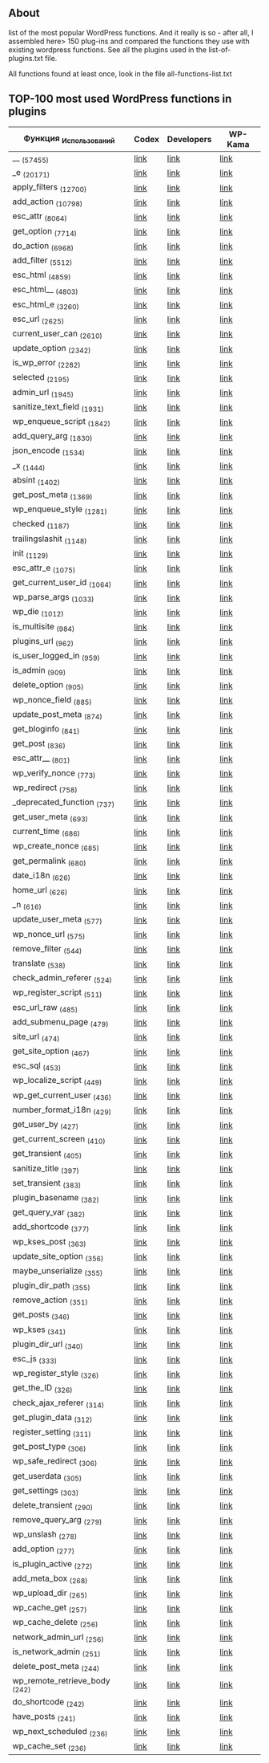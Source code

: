## About

list of the most popular WordPress functions. And it really is so - after all, I assembled here> 150 plug-ins and compared the functions they use with existing wordpress functions.
See all the plugins used in the list-of-plugins.txt file.

All functions found at least once, look in the file all-functions-list.txt

## TOP-100 most used WordPress functions in plugins



| Функция <sub>Использований</sub> | Codex | Developers | WP-Kama |
|------|----------|----------|----------|
| __ <sub>(57455)</sub> | [link](https://codex.wordpress.org/Function_Reference/__) | [link](https://developer.wordpress.org/reference/functions/__/) | [link](https://wp-kama.ru/function/__) |  
| _e <sub>(20171)</sub> | [link](https://codex.wordpress.org/Function_Reference/_e) | [link](https://developer.wordpress.org/reference/functions/_e/) | [link](https://wp-kama.ru/function/_e) |  
| apply_filters <sub>(12700)</sub> | [link](https://codex.wordpress.org/Function_Reference/apply_filters) | [link](https://developer.wordpress.org/reference/functions/apply_filters/) | [link](https://wp-kama.ru/function/apply_filters) |  
| add_action <sub>(10798)</sub> | [link](https://codex.wordpress.org/Function_Reference/add_action) | [link](https://developer.wordpress.org/reference/functions/add_action/) | [link](https://wp-kama.ru/function/add_action) |  
| esc_attr <sub>(8064)</sub> | [link](https://codex.wordpress.org/Function_Reference/esc_attr) | [link](https://developer.wordpress.org/reference/functions/esc_attr/) | [link](https://wp-kama.ru/function/esc_attr) |  
| get_option <sub>(7714)</sub> | [link](https://codex.wordpress.org/Function_Reference/get_option) | [link](https://developer.wordpress.org/reference/functions/get_option/) | [link](https://wp-kama.ru/function/get_option) |  
| do_action <sub>(6968)</sub> | [link](https://codex.wordpress.org/Function_Reference/do_action) | [link](https://developer.wordpress.org/reference/functions/do_action/) | [link](https://wp-kama.ru/function/do_action) |  
| add_filter <sub>(5512)</sub> | [link](https://codex.wordpress.org/Function_Reference/add_filter) | [link](https://developer.wordpress.org/reference/functions/add_filter/) | [link](https://wp-kama.ru/function/add_filter) |  
| esc_html <sub>(4859)</sub> | [link](https://codex.wordpress.org/Function_Reference/esc_html) | [link](https://developer.wordpress.org/reference/functions/esc_html/) | [link](https://wp-kama.ru/function/esc_html) |  
| esc_html__ <sub>(4803)</sub> | [link](https://codex.wordpress.org/Function_Reference/esc_html__) | [link](https://developer.wordpress.org/reference/functions/esc_html__/) | [link](https://wp-kama.ru/function/esc_html__) |  
| esc_html_e <sub>(3260)</sub> | [link](https://codex.wordpress.org/Function_Reference/esc_html_e) | [link](https://developer.wordpress.org/reference/functions/esc_html_e/) | [link](https://wp-kama.ru/function/esc_html_e) |  
| esc_url <sub>(2625)</sub> | [link](https://codex.wordpress.org/Function_Reference/esc_url) | [link](https://developer.wordpress.org/reference/functions/esc_url/) | [link](https://wp-kama.ru/function/esc_url) |  
| current_user_can <sub>(2610)</sub> | [link](https://codex.wordpress.org/Function_Reference/current_user_can) | [link](https://developer.wordpress.org/reference/functions/current_user_can/) | [link](https://wp-kama.ru/function/current_user_can) |  
| update_option <sub>(2342)</sub> | [link](https://codex.wordpress.org/Function_Reference/update_option) | [link](https://developer.wordpress.org/reference/functions/update_option/) | [link](https://wp-kama.ru/function/update_option) |  
| is_wp_error <sub>(2282)</sub> | [link](https://codex.wordpress.org/Function_Reference/is_wp_error) | [link](https://developer.wordpress.org/reference/functions/is_wp_error/) | [link](https://wp-kama.ru/function/is_wp_error) |  
| selected <sub>(2195)</sub> | [link](https://codex.wordpress.org/Function_Reference/selected) | [link](https://developer.wordpress.org/reference/functions/selected/) | [link](https://wp-kama.ru/function/selected) |  
| admin_url <sub>(1945)</sub> | [link](https://codex.wordpress.org/Function_Reference/admin_url) | [link](https://developer.wordpress.org/reference/functions/admin_url/) | [link](https://wp-kama.ru/function/admin_url) |  
| sanitize_text_field <sub>(1931)</sub> | [link](https://codex.wordpress.org/Function_Reference/sanitize_text_field) | [link](https://developer.wordpress.org/reference/functions/sanitize_text_field/) | [link](https://wp-kama.ru/function/sanitize_text_field) |  
| wp_enqueue_script <sub>(1842)</sub> | [link](https://codex.wordpress.org/Function_Reference/wp_enqueue_script) | [link](https://developer.wordpress.org/reference/functions/wp_enqueue_script/) | [link](https://wp-kama.ru/function/wp_enqueue_script) |  
| add_query_arg <sub>(1830)</sub> | [link](https://codex.wordpress.org/Function_Reference/add_query_arg) | [link](https://developer.wordpress.org/reference/functions/add_query_arg/) | [link](https://wp-kama.ru/function/add_query_arg) |  
| json_encode <sub>(1534)</sub> | [link](https://codex.wordpress.org/Function_Reference/json_encode) | [link](https://developer.wordpress.org/reference/functions/json_encode/) | [link](https://wp-kama.ru/function/json_encode) |  
| _x <sub>(1444)</sub> | [link](https://codex.wordpress.org/Function_Reference/_x) | [link](https://developer.wordpress.org/reference/functions/_x/) | [link](https://wp-kama.ru/function/_x) |  
| absint <sub>(1402)</sub> | [link](https://codex.wordpress.org/Function_Reference/absint) | [link](https://developer.wordpress.org/reference/functions/absint/) | [link](https://wp-kama.ru/function/absint) |  
| get_post_meta <sub>(1369)</sub> | [link](https://codex.wordpress.org/Function_Reference/get_post_meta) | [link](https://developer.wordpress.org/reference/functions/get_post_meta/) | [link](https://wp-kama.ru/function/get_post_meta) |  
| wp_enqueue_style <sub>(1281)</sub> | [link](https://codex.wordpress.org/Function_Reference/wp_enqueue_style) | [link](https://developer.wordpress.org/reference/functions/wp_enqueue_style/) | [link](https://wp-kama.ru/function/wp_enqueue_style) |  
| checked <sub>(1187)</sub> | [link](https://codex.wordpress.org/Function_Reference/checked) | [link](https://developer.wordpress.org/reference/functions/checked/) | [link](https://wp-kama.ru/function/checked) |  
| trailingslashit <sub>(1148)</sub> | [link](https://codex.wordpress.org/Function_Reference/trailingslashit) | [link](https://developer.wordpress.org/reference/functions/trailingslashit/) | [link](https://wp-kama.ru/function/trailingslashit) |  
| init <sub>(1129)</sub> | [link](https://codex.wordpress.org/Function_Reference/init) | [link](https://developer.wordpress.org/reference/functions/init/) | [link](https://wp-kama.ru/function/init) |  
| esc_attr_e <sub>(1075)</sub> | [link](https://codex.wordpress.org/Function_Reference/esc_attr_e) | [link](https://developer.wordpress.org/reference/functions/esc_attr_e/) | [link](https://wp-kama.ru/function/esc_attr_e) |  
| get_current_user_id <sub>(1064)</sub> | [link](https://codex.wordpress.org/Function_Reference/get_current_user_id) | [link](https://developer.wordpress.org/reference/functions/get_current_user_id/) | [link](https://wp-kama.ru/function/get_current_user_id) |  
| wp_parse_args <sub>(1033)</sub> | [link](https://codex.wordpress.org/Function_Reference/wp_parse_args) | [link](https://developer.wordpress.org/reference/functions/wp_parse_args/) | [link](https://wp-kama.ru/function/wp_parse_args) |  
| wp_die <sub>(1012)</sub> | [link](https://codex.wordpress.org/Function_Reference/wp_die) | [link](https://developer.wordpress.org/reference/functions/wp_die/) | [link](https://wp-kama.ru/function/wp_die) |  
| is_multisite <sub>(984)</sub> | [link](https://codex.wordpress.org/Function_Reference/is_multisite) | [link](https://developer.wordpress.org/reference/functions/is_multisite/) | [link](https://wp-kama.ru/function/is_multisite) |  
| plugins_url <sub>(962)</sub> | [link](https://codex.wordpress.org/Function_Reference/plugins_url) | [link](https://developer.wordpress.org/reference/functions/plugins_url/) | [link](https://wp-kama.ru/function/plugins_url) |  
| is_user_logged_in <sub>(959)</sub> | [link](https://codex.wordpress.org/Function_Reference/is_user_logged_in) | [link](https://developer.wordpress.org/reference/functions/is_user_logged_in/) | [link](https://wp-kama.ru/function/is_user_logged_in) |  
| is_admin <sub>(909)</sub> | [link](https://codex.wordpress.org/Function_Reference/is_admin) | [link](https://developer.wordpress.org/reference/functions/is_admin/) | [link](https://wp-kama.ru/function/is_admin) |  
| delete_option <sub>(905)</sub> | [link](https://codex.wordpress.org/Function_Reference/delete_option) | [link](https://developer.wordpress.org/reference/functions/delete_option/) | [link](https://wp-kama.ru/function/delete_option) |  
| wp_nonce_field <sub>(885)</sub> | [link](https://codex.wordpress.org/Function_Reference/wp_nonce_field) | [link](https://developer.wordpress.org/reference/functions/wp_nonce_field/) | [link](https://wp-kama.ru/function/wp_nonce_field) |  
| update_post_meta <sub>(874)</sub> | [link](https://codex.wordpress.org/Function_Reference/update_post_meta) | [link](https://developer.wordpress.org/reference/functions/update_post_meta/) | [link](https://wp-kama.ru/function/update_post_meta) |  
| get_bloginfo <sub>(841)</sub> | [link](https://codex.wordpress.org/Function_Reference/get_bloginfo) | [link](https://developer.wordpress.org/reference/functions/get_bloginfo/) | [link](https://wp-kama.ru/function/get_bloginfo) |  
| get_post <sub>(836)</sub> | [link](https://codex.wordpress.org/Function_Reference/get_post) | [link](https://developer.wordpress.org/reference/functions/get_post/) | [link](https://wp-kama.ru/function/get_post) |  
| esc_attr__ <sub>(801)</sub> | [link](https://codex.wordpress.org/Function_Reference/esc_attr__) | [link](https://developer.wordpress.org/reference/functions/esc_attr__/) | [link](https://wp-kama.ru/function/esc_attr__) |  
| wp_verify_nonce <sub>(773)</sub> | [link](https://codex.wordpress.org/Function_Reference/wp_verify_nonce) | [link](https://developer.wordpress.org/reference/functions/wp_verify_nonce/) | [link](https://wp-kama.ru/function/wp_verify_nonce) |  
| wp_redirect <sub>(758)</sub> | [link](https://codex.wordpress.org/Function_Reference/wp_redirect) | [link](https://developer.wordpress.org/reference/functions/wp_redirect/) | [link](https://wp-kama.ru/function/wp_redirect) |  
| _deprecated_function <sub>(737)</sub> | [link](https://codex.wordpress.org/Function_Reference/_deprecated_function) | [link](https://developer.wordpress.org/reference/functions/_deprecated_function/) | [link](https://wp-kama.ru/function/_deprecated_function) |  
| get_user_meta <sub>(693)</sub> | [link](https://codex.wordpress.org/Function_Reference/get_user_meta) | [link](https://developer.wordpress.org/reference/functions/get_user_meta/) | [link](https://wp-kama.ru/function/get_user_meta) |  
| current_time <sub>(686)</sub> | [link](https://codex.wordpress.org/Function_Reference/current_time) | [link](https://developer.wordpress.org/reference/functions/current_time/) | [link](https://wp-kama.ru/function/current_time) |  
| wp_create_nonce <sub>(685)</sub> | [link](https://codex.wordpress.org/Function_Reference/wp_create_nonce) | [link](https://developer.wordpress.org/reference/functions/wp_create_nonce/) | [link](https://wp-kama.ru/function/wp_create_nonce) |  
| get_permalink <sub>(680)</sub> | [link](https://codex.wordpress.org/Function_Reference/get_permalink) | [link](https://developer.wordpress.org/reference/functions/get_permalink/) | [link](https://wp-kama.ru/function/get_permalink) |  
| date_i18n <sub>(626)</sub> | [link](https://codex.wordpress.org/Function_Reference/date_i18n) | [link](https://developer.wordpress.org/reference/functions/date_i18n/) | [link](https://wp-kama.ru/function/date_i18n) |  
| home_url <sub>(626)</sub> | [link](https://codex.wordpress.org/Function_Reference/home_url) | [link](https://developer.wordpress.org/reference/functions/home_url/) | [link](https://wp-kama.ru/function/home_url) |  
| _n <sub>(616)</sub> | [link](https://codex.wordpress.org/Function_Reference/_n) | [link](https://developer.wordpress.org/reference/functions/_n/) | [link](https://wp-kama.ru/function/_n) |  
| update_user_meta <sub>(577)</sub> | [link](https://codex.wordpress.org/Function_Reference/update_user_meta) | [link](https://developer.wordpress.org/reference/functions/update_user_meta/) | [link](https://wp-kama.ru/function/update_user_meta) |  
| wp_nonce_url <sub>(575)</sub> | [link](https://codex.wordpress.org/Function_Reference/wp_nonce_url) | [link](https://developer.wordpress.org/reference/functions/wp_nonce_url/) | [link](https://wp-kama.ru/function/wp_nonce_url) |  
| remove_filter <sub>(544)</sub> | [link](https://codex.wordpress.org/Function_Reference/remove_filter) | [link](https://developer.wordpress.org/reference/functions/remove_filter/) | [link](https://wp-kama.ru/function/remove_filter) |  
| translate <sub>(538)</sub> | [link](https://codex.wordpress.org/Function_Reference/translate) | [link](https://developer.wordpress.org/reference/functions/translate/) | [link](https://wp-kama.ru/function/translate) |  
| check_admin_referer <sub>(524)</sub> | [link](https://codex.wordpress.org/Function_Reference/check_admin_referer) | [link](https://developer.wordpress.org/reference/functions/check_admin_referer/) | [link](https://wp-kama.ru/function/check_admin_referer) |  
| wp_register_script <sub>(511)</sub> | [link](https://codex.wordpress.org/Function_Reference/wp_register_script) | [link](https://developer.wordpress.org/reference/functions/wp_register_script/) | [link](https://wp-kama.ru/function/wp_register_script) |  
| esc_url_raw <sub>(485)</sub> | [link](https://codex.wordpress.org/Function_Reference/esc_url_raw) | [link](https://developer.wordpress.org/reference/functions/esc_url_raw/) | [link](https://wp-kama.ru/function/esc_url_raw) |  
| add_submenu_page <sub>(479)</sub> | [link](https://codex.wordpress.org/Function_Reference/add_submenu_page) | [link](https://developer.wordpress.org/reference/functions/add_submenu_page/) | [link](https://wp-kama.ru/function/add_submenu_page) |  
| site_url <sub>(474)</sub> | [link](https://codex.wordpress.org/Function_Reference/site_url) | [link](https://developer.wordpress.org/reference/functions/site_url/) | [link](https://wp-kama.ru/function/site_url) |  
| get_site_option <sub>(467)</sub> | [link](https://codex.wordpress.org/Function_Reference/get_site_option) | [link](https://developer.wordpress.org/reference/functions/get_site_option/) | [link](https://wp-kama.ru/function/get_site_option) |  
| esc_sql <sub>(453)</sub> | [link](https://codex.wordpress.org/Function_Reference/esc_sql) | [link](https://developer.wordpress.org/reference/functions/esc_sql/) | [link](https://wp-kama.ru/function/esc_sql) |  
| wp_localize_script <sub>(449)</sub> | [link](https://codex.wordpress.org/Function_Reference/wp_localize_script) | [link](https://developer.wordpress.org/reference/functions/wp_localize_script/) | [link](https://wp-kama.ru/function/wp_localize_script) |  
| wp_get_current_user <sub>(436)</sub> | [link](https://codex.wordpress.org/Function_Reference/wp_get_current_user) | [link](https://developer.wordpress.org/reference/functions/wp_get_current_user/) | [link](https://wp-kama.ru/function/wp_get_current_user) |  
| number_format_i18n <sub>(429)</sub> | [link](https://codex.wordpress.org/Function_Reference/number_format_i18n) | [link](https://developer.wordpress.org/reference/functions/number_format_i18n/) | [link](https://wp-kama.ru/function/number_format_i18n) |  
| get_user_by <sub>(427)</sub> | [link](https://codex.wordpress.org/Function_Reference/get_user_by) | [link](https://developer.wordpress.org/reference/functions/get_user_by/) | [link](https://wp-kama.ru/function/get_user_by) |  
| get_current_screen <sub>(410)</sub> | [link](https://codex.wordpress.org/Function_Reference/get_current_screen) | [link](https://developer.wordpress.org/reference/functions/get_current_screen/) | [link](https://wp-kama.ru/function/get_current_screen) |  
| get_transient <sub>(405)</sub> | [link](https://codex.wordpress.org/Function_Reference/get_transient) | [link](https://developer.wordpress.org/reference/functions/get_transient/) | [link](https://wp-kama.ru/function/get_transient) |  
| sanitize_title <sub>(397)</sub> | [link](https://codex.wordpress.org/Function_Reference/sanitize_title) | [link](https://developer.wordpress.org/reference/functions/sanitize_title/) | [link](https://wp-kama.ru/function/sanitize_title) |  
| set_transient <sub>(383)</sub> | [link](https://codex.wordpress.org/Function_Reference/set_transient) | [link](https://developer.wordpress.org/reference/functions/set_transient/) | [link](https://wp-kama.ru/function/set_transient) |  
| plugin_basename <sub>(382)</sub> | [link](https://codex.wordpress.org/Function_Reference/plugin_basename) | [link](https://developer.wordpress.org/reference/functions/plugin_basename/) | [link](https://wp-kama.ru/function/plugin_basename) |  
| get_query_var <sub>(382)</sub> | [link](https://codex.wordpress.org/Function_Reference/get_query_var) | [link](https://developer.wordpress.org/reference/functions/get_query_var/) | [link](https://wp-kama.ru/function/get_query_var) |  
| add_shortcode <sub>(377)</sub> | [link](https://codex.wordpress.org/Function_Reference/add_shortcode) | [link](https://developer.wordpress.org/reference/functions/add_shortcode/) | [link](https://wp-kama.ru/function/add_shortcode) |  
| wp_kses_post <sub>(363)</sub> | [link](https://codex.wordpress.org/Function_Reference/wp_kses_post) | [link](https://developer.wordpress.org/reference/functions/wp_kses_post/) | [link](https://wp-kama.ru/function/wp_kses_post) |  
| update_site_option <sub>(356)</sub> | [link](https://codex.wordpress.org/Function_Reference/update_site_option) | [link](https://developer.wordpress.org/reference/functions/update_site_option/) | [link](https://wp-kama.ru/function/update_site_option) |  
| maybe_unserialize <sub>(355)</sub> | [link](https://codex.wordpress.org/Function_Reference/maybe_unserialize) | [link](https://developer.wordpress.org/reference/functions/maybe_unserialize/) | [link](https://wp-kama.ru/function/maybe_unserialize) |  
| plugin_dir_path <sub>(355)</sub> | [link](https://codex.wordpress.org/Function_Reference/plugin_dir_path) | [link](https://developer.wordpress.org/reference/functions/plugin_dir_path/) | [link](https://wp-kama.ru/function/plugin_dir_path) |  
| remove_action <sub>(351)</sub> | [link](https://codex.wordpress.org/Function_Reference/remove_action) | [link](https://developer.wordpress.org/reference/functions/remove_action/) | [link](https://wp-kama.ru/function/remove_action) |  
| get_posts <sub>(346)</sub> | [link](https://codex.wordpress.org/Function_Reference/get_posts) | [link](https://developer.wordpress.org/reference/functions/get_posts/) | [link](https://wp-kama.ru/function/get_posts) |  
| wp_kses <sub>(341)</sub> | [link](https://codex.wordpress.org/Function_Reference/wp_kses) | [link](https://developer.wordpress.org/reference/functions/wp_kses/) | [link](https://wp-kama.ru/function/wp_kses) |  
| plugin_dir_url <sub>(340)</sub> | [link](https://codex.wordpress.org/Function_Reference/plugin_dir_url) | [link](https://developer.wordpress.org/reference/functions/plugin_dir_url/) | [link](https://wp-kama.ru/function/plugin_dir_url) |  
| esc_js <sub>(333)</sub> | [link](https://codex.wordpress.org/Function_Reference/esc_js) | [link](https://developer.wordpress.org/reference/functions/esc_js/) | [link](https://wp-kama.ru/function/esc_js) |  
| wp_register_style <sub>(326)</sub> | [link](https://codex.wordpress.org/Function_Reference/wp_register_style) | [link](https://developer.wordpress.org/reference/functions/wp_register_style/) | [link](https://wp-kama.ru/function/wp_register_style) |  
| get_the_ID <sub>(326)</sub> | [link](https://codex.wordpress.org/Function_Reference/get_the_ID) | [link](https://developer.wordpress.org/reference/functions/get_the_ID/) | [link](https://wp-kama.ru/function/get_the_ID) |  
| check_ajax_referer <sub>(314)</sub> | [link](https://codex.wordpress.org/Function_Reference/check_ajax_referer) | [link](https://developer.wordpress.org/reference/functions/check_ajax_referer/) | [link](https://wp-kama.ru/function/check_ajax_referer) |  
| get_plugin_data <sub>(312)</sub> | [link](https://codex.wordpress.org/Function_Reference/get_plugin_data) | [link](https://developer.wordpress.org/reference/functions/get_plugin_data/) | [link](https://wp-kama.ru/function/get_plugin_data) |  
| register_setting <sub>(311)</sub> | [link](https://codex.wordpress.org/Function_Reference/register_setting) | [link](https://developer.wordpress.org/reference/functions/register_setting/) | [link](https://wp-kama.ru/function/register_setting) |  
| get_post_type <sub>(306)</sub> | [link](https://codex.wordpress.org/Function_Reference/get_post_type) | [link](https://developer.wordpress.org/reference/functions/get_post_type/) | [link](https://wp-kama.ru/function/get_post_type) |  
| wp_safe_redirect <sub>(306)</sub> | [link](https://codex.wordpress.org/Function_Reference/wp_safe_redirect) | [link](https://developer.wordpress.org/reference/functions/wp_safe_redirect/) | [link](https://wp-kama.ru/function/wp_safe_redirect) |  
| get_userdata <sub>(305)</sub> | [link](https://codex.wordpress.org/Function_Reference/get_userdata) | [link](https://developer.wordpress.org/reference/functions/get_userdata/) | [link](https://wp-kama.ru/function/get_userdata) |  
| get_settings <sub>(303)</sub> | [link](https://codex.wordpress.org/Function_Reference/get_settings) | [link](https://developer.wordpress.org/reference/functions/get_settings/) | [link](https://wp-kama.ru/function/get_settings) |  
| delete_transient <sub>(290)</sub> | [link](https://codex.wordpress.org/Function_Reference/delete_transient) | [link](https://developer.wordpress.org/reference/functions/delete_transient/) | [link](https://wp-kama.ru/function/delete_transient) |  
| remove_query_arg <sub>(279)</sub> | [link](https://codex.wordpress.org/Function_Reference/remove_query_arg) | [link](https://developer.wordpress.org/reference/functions/remove_query_arg/) | [link](https://wp-kama.ru/function/remove_query_arg) |  
| wp_unslash <sub>(278)</sub> | [link](https://codex.wordpress.org/Function_Reference/wp_unslash) | [link](https://developer.wordpress.org/reference/functions/wp_unslash/) | [link](https://wp-kama.ru/function/wp_unslash) |  
| add_option <sub>(277)</sub> | [link](https://codex.wordpress.org/Function_Reference/add_option) | [link](https://developer.wordpress.org/reference/functions/add_option/) | [link](https://wp-kama.ru/function/add_option) |  
| is_plugin_active <sub>(272)</sub> | [link](https://codex.wordpress.org/Function_Reference/is_plugin_active) | [link](https://developer.wordpress.org/reference/functions/is_plugin_active/) | [link](https://wp-kama.ru/function/is_plugin_active) |  
| add_meta_box <sub>(268)</sub> | [link](https://codex.wordpress.org/Function_Reference/add_meta_box) | [link](https://developer.wordpress.org/reference/functions/add_meta_box/) | [link](https://wp-kama.ru/function/add_meta_box) |  
| wp_upload_dir <sub>(265)</sub> | [link](https://codex.wordpress.org/Function_Reference/wp_upload_dir) | [link](https://developer.wordpress.org/reference/functions/wp_upload_dir/) | [link](https://wp-kama.ru/function/wp_upload_dir) |  
| wp_cache_get <sub>(257)</sub> | [link](https://codex.wordpress.org/Function_Reference/wp_cache_get) | [link](https://developer.wordpress.org/reference/functions/wp_cache_get/) | [link](https://wp-kama.ru/function/wp_cache_get) |  
| wp_cache_delete <sub>(256)</sub> | [link](https://codex.wordpress.org/Function_Reference/wp_cache_delete) | [link](https://developer.wordpress.org/reference/functions/wp_cache_delete/) | [link](https://wp-kama.ru/function/wp_cache_delete) |  
| network_admin_url <sub>(256)</sub> | [link](https://codex.wordpress.org/Function_Reference/network_admin_url) | [link](https://developer.wordpress.org/reference/functions/network_admin_url/) | [link](https://wp-kama.ru/function/network_admin_url) |  
| is_network_admin <sub>(251)</sub> | [link](https://codex.wordpress.org/Function_Reference/is_network_admin) | [link](https://developer.wordpress.org/reference/functions/is_network_admin/) | [link](https://wp-kama.ru/function/is_network_admin) |  
| delete_post_meta <sub>(244)</sub> | [link](https://codex.wordpress.org/Function_Reference/delete_post_meta) | [link](https://developer.wordpress.org/reference/functions/delete_post_meta/) | [link](https://wp-kama.ru/function/delete_post_meta) |  
| wp_remote_retrieve_body <sub>(242)</sub> | [link](https://codex.wordpress.org/Function_Reference/wp_remote_retrieve_body) | [link](https://developer.wordpress.org/reference/functions/wp_remote_retrieve_body/) | [link](https://wp-kama.ru/function/wp_remote_retrieve_body) |  
| do_shortcode <sub>(242)</sub> | [link](https://codex.wordpress.org/Function_Reference/do_shortcode) | [link](https://developer.wordpress.org/reference/functions/do_shortcode/) | [link](https://wp-kama.ru/function/do_shortcode) |  
| have_posts <sub>(241)</sub> | [link](https://codex.wordpress.org/Function_Reference/have_posts) | [link](https://developer.wordpress.org/reference/functions/have_posts/) | [link](https://wp-kama.ru/function/have_posts) |  
| wp_next_scheduled <sub>(236)</sub> | [link](https://codex.wordpress.org/Function_Reference/wp_next_scheduled) | [link](https://developer.wordpress.org/reference/functions/wp_next_scheduled/) | [link](https://wp-kama.ru/function/wp_next_scheduled) |  
| wp_cache_set <sub>(236)</sub> | [link](https://codex.wordpress.org/Function_Reference/wp_cache_set) | [link](https://developer.wordpress.org/reference/functions/wp_cache_set/) | [link](https://wp-kama.ru/function/wp_cache_set) |  

